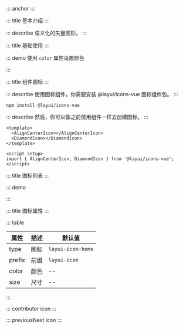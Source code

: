 ::: anchor
:::

::: title 基本介绍
:::

::: describe 语义化的矢量图形。
:::

::: title 基础使用
:::

::: demo 使用 `color` 属性设置颜色

<template>
  <lay-icon type="layui-icon-face-smile"></lay-icon> &nbsp;
  <lay-icon type="layui-icon-face-smile" color="#009688"></lay-icon> &nbsp;
  <lay-icon type="layui-icon-face-smile" color="#5FB878"></lay-icon> &nbsp;
  <lay-icon type="layui-icon-face-smile" color="#1E9FFF"></lay-icon> &nbsp;
  <lay-icon type="layui-icon-face-smile" color="#FFB800"></lay-icon> &nbsp;
  <lay-icon type="layui-icon-face-smile" color="#FF5722" size="24px"></lay-icon> &nbsp;
</template>

<script>
import { ref } from 'vue'

export default {
  setup() {

    return {
    }
  }
}
</script>

:::

::: title 组件图标
:::

::: describe 使用图标组件，你需要安装 @layui/icons-vue 图标组件包。
:::

```
npm install @layui/icons-vue
```

::: describe 然后，你可以像之前使用组件一样去创建图标。
:::

```vue
<template>
  <AlignCenterIcon></AlignCenterIcon>
  <DiamondIcon></DiamondIcon>
</template>

<script setup>
import { AlignCenterIcon, DiamondIcon } from '@layui/icons-vue';
</script>
```

::: title 图标列表
:::

::: demo

<template>
  <ul class="site-doc-icon">
    <li v-for="(layIcon, index) of LayIconList" @click="copy(layIcon.class)">
        <i :class="[`layui-icon ${layIcon.class}`]"></i>
        <div class="doc-icon-name">{{ layIcon.name }}</div>
        <div class="doc-icon-code">&amp;#x{{ iconsUnicode[index] }};</div>
        <div class="doc-icon-fontclass">{{ layIcon.class }}</div>
    </li>
  </ul>
</template>

<script setup>
  import { onMounted, nextTick, reactive } from 'vue'
  import { useClipboard, usePermission } from "@vueuse/core";
  import { layer } from '@layui/layer-vue';
  import { LayIconList } from '@layui/icons-vue';

  const iconsUnicode = reactive([]);

  function copy(iconClass) {
    const { isSupported, copy, copied } = useClipboard()
    const permissionWrite = usePermission('clipboard-write')
    if (isSupported && permissionWrite.value === 'granted') {
      copy(iconClass)
      copied.value = true
    } else {
      let inputEl = document.createElement('input')
      inputEl.value = iconClass
      document.body.appendChild(inputEl)
      inputEl.select() 
      document.execCommand('Copy') 
      inputEl.remove()
      copied.value = true
    }
    if (copied.value) {
      layer.msg(`复制成功 &nbsp<span style="color:#5FB878;" >${ iconClass }</span>`, 
        {
          icon: 1, 
          time: 1500, 
          offset:['15%','50%'], 
          isHtmlFragment: true 
        }, 
        () => { }
      )
    } else {
      layer.msg('复制失败', { icon: 2, time: 1500, }, () => { })
    }
  } 

  function getIconUnicode(iconClass){
    const iconEl = document.querySelector(`.site-doc-icon > li > .${iconClass}`);
    const iconBeforeContent = window?.getComputedStyle(iconEl)?.content;
    return iconBeforeContent;
  } 

  onMounted(() => {
    nextTick(() => {
      LayIconList?.forEach((icon) => {
        // unicode 10进制转16进制
        const unicode = getIconUnicode(icon.class).charCodeAt(1).toString(16); 
        iconsUnicode.push(unicode)
      });
    })    
  })
</script>

<style>
.site-doc-icon {
  margin-bottom: 50px;
  font-size: 0;
}
.site-doc-icon li .doc-icon-name,
.site-doc-icon li .doc-icon-code {
  color: #c2c2c2;
}
.site-doc-icon li .doc-icon-fontclass {
  height: 40px;
  line-height: 20px;
  padding: 0 5px;
  font-size: 13px;
  color: #333;
}
.site-doc-icon li {
  display: inline-block;
  vertical-align: middle;
  width: 16.5%;
  height: 105px;
  line-height: 25px;
  padding: 20px 0;
  margin-right: -1px;
  margin-bottom: -1px;
  border: 1px solid #e2e2e2;
  font-size: 14px;
  text-align: center;
  color: #666;
  transition: all 0.3s;
  -webkit-transition: all 0.3s;
}
.site-doc-icon li:hover{
  background-color: #F6F6F6;
}
.site-doc-icon li:hover{
  background-color:red;
}
.site-doc-icon li .layui-icon {
  display: inline-block;
  font-size: 32px;
}
.anim .site-doc-icon {
  margin-bottom: 50px;
  font-size: 0;
}
.anim .site-doc-icon li {
  width: 50%;
}
.anim .site-doc-icon li {
  display: inline-block;
  vertical-align: middle;
  width: 16.5%;
  height: 105px;
  line-height: 25px;
  padding: 20px 0;
  margin-right: -1px;
  margin-bottom: -1px;
  border: 1px solid #e2e2e2;
  font-size: 14px;
  text-align: center;
  color: #666;
  transition: all 0.3s;
  -webkit-transition: all 0.3s;
}
.anim .site-doc-icon li .layui-anim {
  width: 125px;
  height: 125px;
  line-height: 125px;
  margin: 0 auto 10px;
  text-align: center;
  background-color: var(--global-primary-color);
  cursor: pointer;
  color: #fff;
  border-radius: 50%;
}
.anim .site-doc-icon li .code {
  white-space: nowrap;
}
</style>
:::

::: title 图标属性
:::

::: table

| 属性   | 描述 | 默认值            |
| ------ | ---- | ----------------- |
| type   | 图标 | `layui-icon-home` |
| prefix | 前缀 | `layui-icon`      |
| color  | 颜色 | --                |
| size   | 尺寸 | --                |

:::

::: contributor icon
::: 

::: previousNext icon
:::